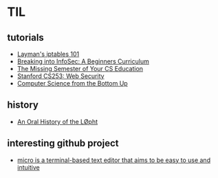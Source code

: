 TIL
===============
## tutorials

- [Layman's iptables 101](https://iximiuz.com/en/posts/laymans-iptables-101/) 
- [Breaking into InfoSec: A Beginners Curriculum](https://s3ctur.wordpress.com/2017/06/19/breaking-into-infosec-a-beginners-curriculum/)
- [The Missing Semester of Your CS Education](https://missing.csail.mit.edu/)
- [Stanford CS253: Web Security](https://web.stanford.edu/class/cs253/)
- [Computer Science from the Bottom Up](https://www.bottomupcs.com/)
## history
- [An Oral History of the LØpht](https://duo.com/decipher/an-oral-history-of-the-l0pht) 

## interesting github project
- [micro is a terminal-based text editor that aims to be easy to use and intuitive](https://github.com/zyedidia/micro) 